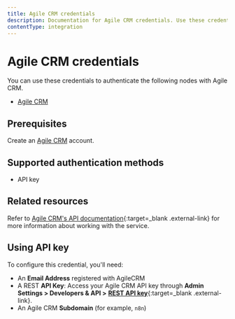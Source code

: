```yaml
---
title: Agile CRM credentials
description: Documentation for Agile CRM credentials. Use these credentials to authenticate Agile CRM in n8n, a workflow automation platform.
contentType: integration
---
```


# Agile CRM credentials

You can use these credentials to authenticate the following nodes with Agile CRM.

- [Agile CRM](/integrations/builtin/app-nodes/n8n-nodes-base.agilecrm/)


## Prerequisites

Create an [Agile CRM](https://www.agilecrm.com/) account.

## Supported authentication methods

- API key

## Related resources

Refer to [Agile CRM's API documentation](https://www.agilecrm.com/api){:target=_blank .external-link} for more information about working with the service.

## Using API key

To configure this credential, you'll need:

- An **Email Address** registered with AgileCRM
- A REST **API Key**: Access your Agile CRM API key through **Admin Settings > Developers & API >** [**REST API key**](https://github.com/agilecrm/rest-api?tab=readme-ov-file#api-key){:target=_blank .external-link}.
- An Agile CRM **Subdomain** (for example, `n8n`)

